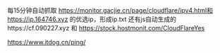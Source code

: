 每15分钟自动抓取
https://monitor.gacjie.cn/page/cloudflare/ipv4.html和
https://ip.164746.xyz
的优选ip，形成ip.txt
还有js自动生成的https://cf.090227.xyz 和
https://stock.hostmonit.com/CloudFlareYes





https://www.itdog.cn/ping/

